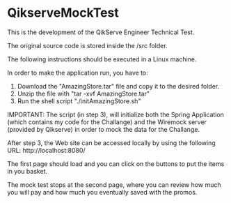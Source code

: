 # QikserveMockTest

This is the development of the QikServe Engineer Technical Test.

The original source code is stored inside the /src folder.

The following instructions should be executed in a Linux machine.

In order to make the application run, you have to:

1. Download the "AmazingStore.tar" file and copy it to the desired folder.
2. Unzip the file with "tar -xvf AmazingStore.tar" 
3. Run the shell script "./initAmazingStore.sh"

IMPORTANT: The script (in step 3), will initialize both the Spring Application (which contains my code for the Challange)
and the Wiremock server (provided by Qikserve) in order to mock the data for the Challange.

After step 3, the Web site can be accessed locally by using the following URL: http://localhost:8080/

The first page should load and you can click on the buttons to put the items in you basket.

The mock test stops at the second page, where you can review how much you will pay and how much you eventually saved with the promos.



